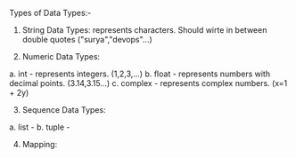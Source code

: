 Types of Data Types:-

1. String Data Types:
    represents characters. Should wirte in between double quotes ("surya","devops"...)

2. Numeric Data Types:

a. int - represents integers. (1,2,3,...)
b. float - represents numbers with decimal points. (3.14,3.15...)
c. complex - represents complex numbers. (x=1 + 2y)

3. Sequence Data Types:

a. list -
b. tuple - 

4. Mapping:
